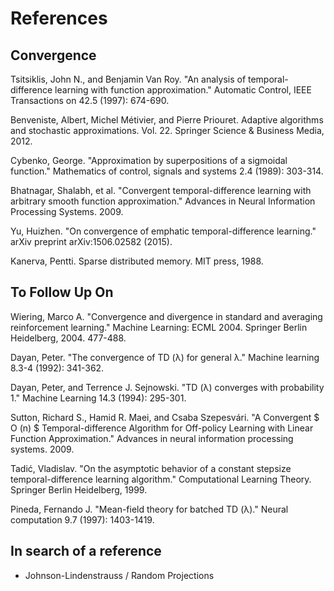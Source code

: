 

# References

## Convergence

Tsitsiklis, John N., and Benjamin Van Roy. "An analysis of temporal-difference learning with function approximation." Automatic Control, IEEE Transactions on 42.5 (1997): 674-690.

Benveniste, Albert, Michel Métivier, and Pierre Priouret. Adaptive algorithms and stochastic approximations. Vol. 22. Springer Science & Business Media, 2012.

Cybenko, George. "Approximation by superpositions of a sigmoidal function." Mathematics of control, signals and systems 2.4 (1989): 303-314.

Bhatnagar, Shalabh, et al. "Convergent temporal-difference learning with arbitrary smooth function approximation." Advances in Neural Information Processing Systems. 2009.

Yu, Huizhen. "On convergence of emphatic temporal-difference learning." arXiv preprint arXiv:1506.02582 (2015).

Kanerva, Pentti. Sparse distributed memory. MIT press, 1988.

## To Follow Up On

Wiering, Marco A. "Convergence and divergence in standard and averaging reinforcement learning." Machine Learning: ECML 2004. Springer Berlin Heidelberg, 2004. 477-488.

Dayan, Peter. "The convergence of TD (λ) for general λ." Machine learning 8.3-4 (1992): 341-362.

Dayan, Peter, and Terrence J. Sejnowski. "TD (λ) converges with probability 1." Machine Learning 14.3 (1994): 295-301.

Sutton, Richard S., Hamid R. Maei, and Csaba Szepesvári. "A Convergent $ O (n) $ Temporal-difference Algorithm for Off-policy Learning with Linear Function Approximation." Advances in neural information processing systems. 2009.

Tadić, Vladislav. "On the asymptotic behavior of a constant stepsize temporal-difference learning algorithm." Computational Learning Theory. Springer Berlin Heidelberg, 1999.

Pineda, Fernando J. "Mean-field theory for batched TD (λ)." Neural computation 9.7 (1997): 1403-1419.

## In search of a reference

- Johnson-Lindenstrauss / Random Projections
